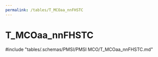 ```yaml
---
permalink: /tables/T_MCOaa_nnFHSTC
---
```

# T_MCOaa_nnFHSTC
<!-- SPDX-License-Identifier: MPL-2.0 -->

<!-- ATTENTION : Ne pas supprimer ou modifier la ligne ci-dessous -->
#include "tables/.schemas/PMSI/PMSI MCO/T_MCOaa_nnFHSTC.md"
<!-- ATTENTION : Ne pas supprimer ou modifier la ligne ci-dessus -->
